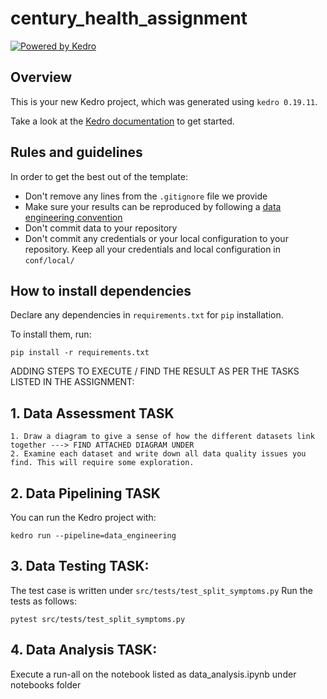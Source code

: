 # century_health_assignment

[![Powered by Kedro](https://img.shields.io/badge/powered_by-kedro-ffc900?logo=kedro)](https://kedro.org)

## Overview

This is your new Kedro project, which was generated using `kedro 0.19.11`.

Take a look at the [Kedro documentation](https://docs.kedro.org) to get started.

## Rules and guidelines

In order to get the best out of the template:

* Don't remove any lines from the `.gitignore` file we provide
* Make sure your results can be reproduced by following a [data engineering convention](https://docs.kedro.org/en/stable/faq/faq.html#what-is-data-engineering-convention)
* Don't commit data to your repository
* Don't commit any credentials or your local configuration to your repository. Keep all your credentials and local configuration in `conf/local/`

## How to install dependencies

Declare any dependencies in `requirements.txt` for `pip` installation.

To install them, run:

```
pip install -r requirements.txt
```

ADDING STEPS TO EXECUTE / FIND THE RESULT AS PER THE TASKS LISTED IN THE ASSIGNMENT:


## 1. Data Assessment TASK
    1. Draw a diagram to give a sense of how the different datasets link together ---> FIND ATTACHED DIAGRAM UNDER
    2. Examine each dataset and write down all data quality issues you find. This will require some exploration.


## 2. Data Pipelining TASK

You can run the Kedro project with:

```
kedro run --pipeline=data_engineering
```

## 3. Data Testing TASK: 

The test case is written under `src/tests/test_split_symptoms.py` Run the tests as follows:

```
pytest src/tests/test_split_symptoms.py
```

## 4. Data Analysis TASK:

Execute a run-all on the notebook listed as data_analysis.ipynb under notebooks folder


